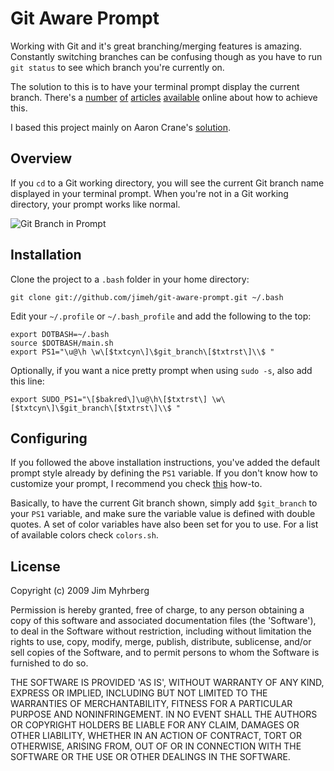 # Git Aware Prompt

Working with Git and it's great branching/merging features is amazing. Constantly switching branches can be confusing though as you have to run `git status` to see which branch you're currently on.

The solution to this is to have your terminal prompt display the current branch. There's a [number][1] [of][2] [articles][3] [available][4] online about how to achieve this.

I based this project mainly on Aaron Crane's [solution][1].


## Overview

If you `cd` to a Git working directory, you will see the current Git branch name displayed in your terminal prompt. When you're not in a Git working directory, your prompt works like normal.

![Git Branch in Prompt](http://snap.jimeh.me/git-aware-prompt.png)


## Installation

Clone the project to a `.bash` folder in your home directory:

    git clone git://github.com/jimeh/git-aware-prompt.git ~/.bash

Edit your  `~/.profile` or `~/.bash_profile` and add the following to the top:

    export DOTBASH=~/.bash
    source $DOTBASH/main.sh
    export PS1="\u@\h \w\[$txtcyn\]\$git_branch\[$txtrst\]\\$ "

Optionally, if you want a nice pretty prompt when using `sudo -s`, also add this line:

    export SUDO_PS1="\[$bakred\]\u@\h\[$txtrst\] \w\[$txtcyn\]\$git_branch\[$txtrst\]\\$ "


## Configuring

If you followed the above installation instructions, you've added the default prompt style already by defining the `PS1` variable. If you don't know how to customize your prompt, I recommend you check [this][5] how-to.

Basically, to have the current Git branch shown, simply add `$git_branch` to your `PS1` variable, and make sure the variable value is defined with double quotes. A set of color variables have also been set for you to use. For a list of available colors check `colors.sh`.


## License

Copyright (c) 2009 Jim Myhrberg

Permission is hereby granted, free of charge, to any person obtaining
a copy of this software and associated documentation files (the
'Software'), to deal in the Software without restriction, including
without limitation the rights to use, copy, modify, merge, publish,
distribute, sublicense, and/or sell copies of the Software, and to
permit persons to whom the Software is furnished to do so.

THE SOFTWARE IS PROVIDED 'AS IS', WITHOUT WARRANTY OF ANY KIND,
EXPRESS OR IMPLIED, INCLUDING BUT NOT LIMITED TO THE WARRANTIES OF
MERCHANTABILITY, FITNESS FOR A PARTICULAR PURPOSE AND NONINFRINGEMENT.
IN NO EVENT SHALL THE AUTHORS OR COPYRIGHT HOLDERS BE LIABLE FOR ANY
CLAIM, DAMAGES OR OTHER LIABILITY, WHETHER IN AN ACTION OF CONTRACT,
TORT OR OTHERWISE, ARISING FROM, OUT OF OR IN CONNECTION WITH THE
SOFTWARE OR THE USE OR OTHER DEALINGS IN THE SOFTWARE.



[1]: http://aaroncrane.co.uk/2009/03/git_branch_prompt/
[2]: http://railstips.org/2009/2/2/bedazzle-your-bash-prompt-with-git-info
[3]: http://techblog.floorplanner.com/2008/12/14/working-with-git-branches/
[4]: http://www.intridea.com/2009/2/2/git-status-in-your-prompt
[5]: http://www.cyberciti.biz/tips/howto-linux-unix-bash-shell-setup-prompt.html